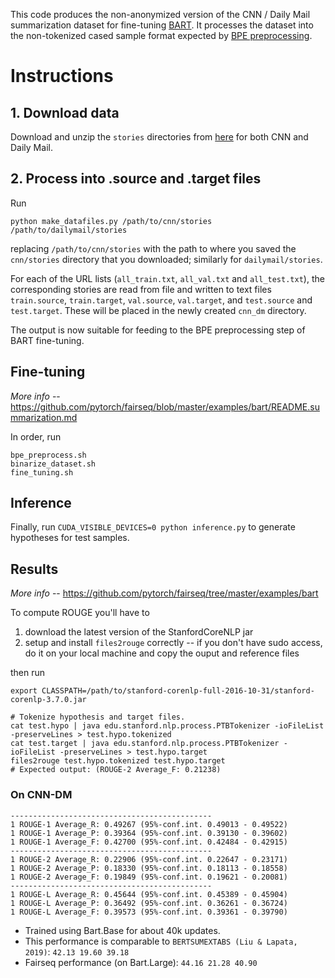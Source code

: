 This code produces the non-anonymized version of the CNN / Daily Mail summarization dataset for fine-tuning [BART](https://github.com/pytorch/fairseq/tree/master/examples/bart). It processes the dataset into the non-tokenized cased sample format expected by [BPE preprocessing](https://github.com/pytorch/fairseq/blob/master/examples/bart/README.cnn.md).

# Instructions

## 1. Download data
Download and unzip the `stories` directories from [here](http://cs.nyu.edu/~kcho/DMQA/) for both CNN and Daily Mail.

## 2. Process into .source and .target files
Run

```
python make_datafiles.py /path/to/cnn/stories /path/to/dailymail/stories
```

replacing `/path/to/cnn/stories` with the path to where you saved the `cnn/stories` directory that you downloaded; similarly for `dailymail/stories`.

For each of the URL lists (`all_train.txt`, `all_val.txt` and `all_test.txt`), the corresponding stories are read from file and written to text files `train.source`, `train.target`, `val.source`, `val.target`, and `test.source` and `test.target`. These will be placed in the newly created `cnn_dm` directory.

The output is now suitable for feeding to the BPE preprocessing step of BART fine-tuning.

## Fine-tuning
*More info* -- <https://github.com/pytorch/fairseq/blob/master/examples/bart/README.summarization.md>

In order, run
```
bpe_preprocess.sh
binarize_dataset.sh
fine_tuning.sh
```

## Inference
Finally, run `CUDA_VISIBLE_DEVICES=0 python inference.py` to generate hypotheses for test samples.

## Results
*More info* -- <https://github.com/pytorch/fairseq/tree/master/examples/bart>

To compute ROUGE you'll have to
1. download the latest version of the StanfordCoreNLP jar
2. setup and install `files2rouge` correctly -- if you don't have sudo access, do it on your local machine and copy the ouput and reference files

then run
```
export CLASSPATH=/path/to/stanford-corenlp-full-2016-10-31/stanford-corenlp-3.7.0.jar

# Tokenize hypothesis and target files.
cat test.hypo | java edu.stanford.nlp.process.PTBTokenizer -ioFileList -preserveLines > test.hypo.tokenized
cat test.target | java edu.stanford.nlp.process.PTBTokenizer -ioFileList -preserveLines > test.hypo.target
files2rouge test.hypo.tokenized test.hypo.target
# Expected output: (ROUGE-2 Average_F: 0.21238)
```

### On CNN-DM
```
---------------------------------------------
1 ROUGE-1 Average_R: 0.49267 (95%-conf.int. 0.49013 - 0.49522)
1 ROUGE-1 Average_P: 0.39364 (95%-conf.int. 0.39130 - 0.39602)
1 ROUGE-1 Average_F: 0.42700 (95%-conf.int. 0.42484 - 0.42915)
---------------------------------------------
1 ROUGE-2 Average_R: 0.22906 (95%-conf.int. 0.22647 - 0.23171)
1 ROUGE-2 Average_P: 0.18330 (95%-conf.int. 0.18113 - 0.18558)
1 ROUGE-2 Average_F: 0.19849 (95%-conf.int. 0.19621 - 0.20081)
---------------------------------------------
1 ROUGE-L Average_R: 0.45644 (95%-conf.int. 0.45389 - 0.45904)
1 ROUGE-L Average_P: 0.36492 (95%-conf.int. 0.36261 - 0.36724)
1 ROUGE-L Average_F: 0.39573 (95%-conf.int. 0.39361 - 0.39790)
```

* Trained using Bart.Base for about 40k updates.
* This performance is comparable to `BERTSUMEXTABS (Liu & Lapata, 2019)`: `42.13 19.60 39.18`
* Fairseq performance (on Bart.Large): `44.16 21.28 40.90`
